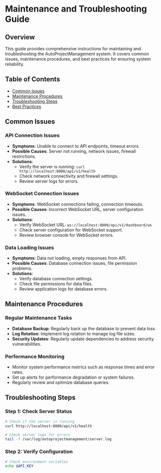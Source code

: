 # Maintenance and Troubleshooting Guide

## Overview
This guide provides comprehensive instructions for maintaining and troubleshooting the AutoProjectManagement system. It covers common issues, maintenance procedures, and best practices for ensuring system reliability.

## Table of Contents
- [Common Issues](#common-issues)
- [Maintenance Procedures](#maintenance-procedures)
- [Troubleshooting Steps](#troubleshooting-steps)
- [Best Practices](#best-practices)

## Common Issues

### API Connection Issues
- **Symptoms**: Unable to connect to API endpoints, timeout errors.
- **Possible Causes**: Server not running, network issues, firewall restrictions.
- **Solutions**: 
  - Verify the server is running: `curl http://localhost:8000/api/v1/health`
  - Check network connectivity and firewall settings.
  - Review server logs for errors.

### WebSocket Connection Issues
- **Symptoms**: WebSocket connections failing, connection timeouts.
- **Possible Causes**: Incorrect WebSocket URL, server configuration issues.
- **Solutions**:
  - Verify WebSocket URL: `ws://localhost:8000/api/v1/dashboard/ws`
  - Check server configuration for WebSocket support.
  - Review browser console for WebSocket errors.

### Data Loading Issues
- **Symptoms**: Data not loading, empty responses from API.
- **Possible Causes**: Database connection issues, file permission problems.
- **Solutions**:
  - Verify database connection settings.
  - Check file permissions for data files.
  - Review application logs for database errors.

## Maintenance Procedures

### Regular Maintenance Tasks
- **Database Backup**: Regularly back up the database to prevent data loss.
- **Log Rotation**: Implement log rotation to manage log file sizes.
- **Security Updates**: Regularly update dependencies to address security vulnerabilities.

### Performance Monitoring
- Monitor system performance metrics such as response times and error rates.
- Set up alerts for performance degradation or system failures.
- Regularly review and optimize database queries.

## Troubleshooting Steps

### Step 1: Check Server Status
```bash
# Check if the server is running
curl http://localhost:8000/api/v1/health

# Check server logs for errors
tail -f /var/log/autoprojectmanagement/server.log
```

### Step 2: Verify Configuration
```bash
# Check environment variables
echo $API_KEY

